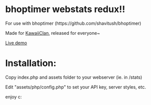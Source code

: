 <h1>bhoptimer webstats redux!!</h1>
<p>For use with bhoptimer (https://github.com/shavitush/bhoptimer)</p>
<p>Made for <a href="https://KawaiiClan.com">KawaiiClan</a>, released for everyone~</p>
<p><a href="https://KawaiiClan.com/stats">Live demo</a></p>
<h1>Installation:</h1>
<p>Copy index.php and assets folder to your webserver (ie. in /stats)</p>
<p>Edit "assets/php/config.php" to set your API key, server styles, etc.</p>

enjoy c:
